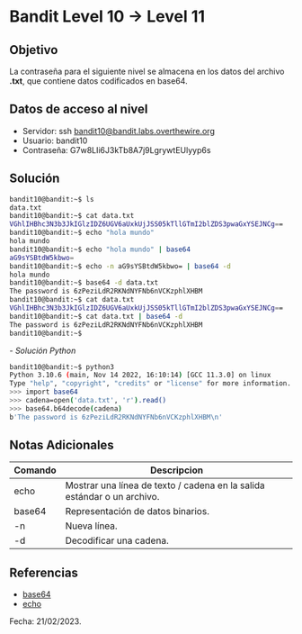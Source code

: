 # Bandit Level 10 → Level 11

## Objetivo
La contraseña para el siguiente nivel se almacena en los datos del archivo **.txt**, que contiene datos codificados en base64.

## Datos de acceso al nivel
* Servidor: ssh bandit10@bandit.labs.overthewire.org
* Usuario: bandit10
* Contraseña: G7w8LIi6J3kTb8A7j9LgrywtEUlyyp6s

## Solución
``` bash 
bandit10@bandit:~$ ls
data.txt
bandit10@bandit:~$ cat data.txt
VGhlIHBhc3N3b3JkIGlzIDZ6UGV6aUxkUjJSS05kTllGTmI2blZDS3pwaGxYSEJNCg==
bandit10@bandit:~$ echo "hola mundo"
hola mundo
bandit10@bandit:~$ echo "hola mundo" | base64
aG9sYSBtdW5kbwo=
bandit10@bandit:~$ echo -n aG9sYSBtdW5kbwo= | base64 -d
hola mundo
bandit10@bandit:~$ base64 -d data.txt
The password is 6zPeziLdR2RKNdNYFNb6nVCKzphlXHBM
bandit10@bandit:~$ cat data.txt
VGhlIHBhc3N3b3JkIGlzIDZ6UGV6aUxkUjJSS05kTllGTmI2blZDS3pwaGxYSEJNCg==
bandit10@bandit:~$ cat data.txt | base64 -d
The password is 6zPeziLdR2RKNdNYFNb6nVCKzphlXHBM
bandit10@bandit:~$
```

*- Solución Python*
``` bash 
bandit10@bandit:~$ python3
Python 3.10.6 (main, Nov 14 2022, 16:10:14) [GCC 11.3.0] on linux
Type "help", "copyright", "credits" or "license" for more information.
>>> import base64
>>> cadena=open('data.txt', 'r').read()
>>> base64.b64decode(cadena)
b'The password is 6zPeziLdR2RKNdNYFNb6nVCKzphlXHBM\n'
```

## Notas Adicionales
|Comando | Descripcion |
|-----|-------|
| echo | Mostrar una línea de texto / cadena en la salida estándar o un archivo.|
| base64 | Representación de datos binarios. |
| -n | Nueva línea. | 
| -d | Decodificar una cadena. |

## Referencias
* [base64](https://en.wikipedia.org/wiki/Base64)
* [echo](https://phoenixnap.com/kb/echo)

Fecha: 21/02/2023.